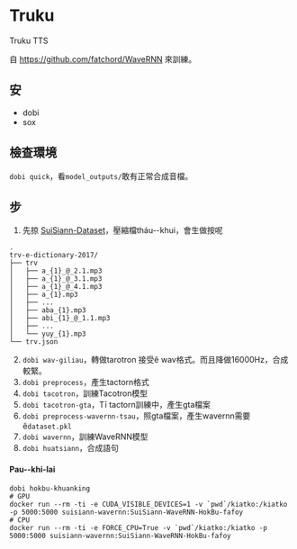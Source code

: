 # Truku
Truku TTS

自 https://github.com/fatchord/WaveRNN 來訓練。

## 安
- dobi
- sox

## 檢查環境
`dobi quick`，看`model_outputs/`敢有正常合成音檔。

## 步
1. 先掠 [SuiSiann-Dataset](https://suisiann-dataset.ithuan.tw/)，壓縮檔tháu--khui，會生做按呢
```
.
trv-e-dictionary-2017/
├── trv
│   ├── a_{1}_@_2.1.mp3
│   ├── a_{1}_@_3.1.mp3
│   ├── a_{1}_@_4.1.mp3
│   ├── a_{1}.mp3
│   ├── ...
│   ├── aba_{1}.mp3
│   ├── abi_{1}_@_1.1.mp3
│   ├── ...
│   └── yuy_{1}.mp3
└── trv.json
```
2. `dobi wav-giliau`，轉做tarotron 接受ê wav格式。而且降做16000Hz，合成較緊。
3. `dobi preprocess`，產生tactorn格式
4. `dobi tacotron`，訓練Tacotron模型
5. `dobi tacotron-gta`，Tī tactorn訓練中，產生gta檔案
6. `dobi preprocess-wavernn-tsau`，照gta檔案，產生wavernn需要ê`dataset.pkl`
7. `dobi wavernn`，訓練WaveRNN模型
8. `dobi huatsiann`，合成語句

#### Pau--khi-lai
```
dobi hokbu-khuanking
# GPU
docker run --rm -ti -e CUDA_VISIBLE_DEVICES=1 -v `pwd`/kiatko:/kiatko -p 5000:5000 suisiann-wavernn:SuiSiann-WaveRNN-HokBu-fafoy
# CPU
docker run --rm -ti -e FORCE_CPU=True -v `pwd`/kiatko:/kiatko -p 5000:5000 suisiann-wavernn:SuiSiann-WaveRNN-HokBu-fafoy
```


